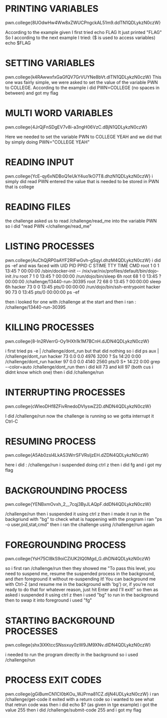# PRINTING VARIABLES
pwn.college{8UOdwHw4Ww8xZWUCPngckAL51m9.ddTN1QDLykzN0czW}

According to the example given I first tried 
   echo FLAG
   It just printed "FLAG"
So I according to the next example I tried: ($ is used to access variables)
  echo $FLAG

  # SETTING VARIABLES
  pwn.college{k4RAwwxfxGaGfQV7GrVUYNe8bVt.dlTN1QDLykzN0czW}
  This one was fairly simple, we were asked to set the value of the variable PWN to COLLEGE.
  According to the example i did PWN=COLLEGE (no spaces in between) and got my flag

  # MULTI WORD VARIABLES
  pwn.college{4JrQjFnSDgEV7v8i-a3ngH06VzC.dBjN1QDLykzN0czW}

  Here we needed to set the variable PWN to COLLEGE YEAH and we did that by simply doing 
     PWN="COLLEGE YEAH"

 # READING INPUT 
 pwn.college{YcE-qy6xNDBoQ1eUkY4uo1kO7T8.dhzN1QDLykzN0czW}
 i simply did read PWN
 entered the value that is needed to be stored in PWN that is college

 # READING FILES
 the challenge asked us to read /challenge/read_me into the variable PWN
  so i did "read PWN </challenge/read_me"

  # LISTING PROCESSES
  pwn.college{AuChQjRP0aAYF2RIFwGvh-gSqyl.dhzM4QDLykzN0czW}
  i did ps -ef and was faced with 
     UID          PID    PPID  C STIME TTY          TIME CMD
root           1       0  1 13:45 ?        00:00:00 /sbin/docker-init -- /nix/var/nix/profiles/default/bin/dojo-init /ru
root           7       1  0 13:45 ?        00:00:00 /run/dojo/bin/sleep 6h
root          68       1  0 13:45 ?        00:00:00 /challenge/13440-run-30395
root          72      68  0 13:45 ?        00:00:00 sleep 6h
hacker        73       0  0 13:45 pts/0    00:00:00 /run/dojo/bin/ssh-entrypoint
hacker        90      73  0 13:45 pts/0    00:00:00 ps -ef

then i looked for one with /challenge at the start and then i ran : /challenge/13440-run-30395

# KILLING PROCESSES
pwn.college{8-In2RVerrG-Oy1HXh1k1M7BCnH.dJDN4QDLykzN0czW}

i first tried ps -e | /challenge/dont_run
but that did nothing
so i did ps aux | /challenge/dont_run
  hacker        73  0.0  0.0   4976  3200 ?        Ss   14:20   0:00 /challenge/dont_run
  hacker        97  0.0  0.0   4140  2560 pts/0    S+   14:22   0:00 grep --color=auto /challenge/dont_run
then i did kill 73 and kill 97 (both cus i didnt know which one)
then i did /challenge/run

# INTERRUPTING PROCESSES
pwn.college{cWleoDHf8ZFivRnedoDVIyswZ2D.dNDN4QDLykzN0czW}

I did /challenge/run 
now the challenge is running so we gotta interrupt it
Ctrl-C

# RESUMING PROCESS
pwn.college{A5Ab0zsl4LkAS3WrrSFVRsljzEH.dZDN4QDLykzN0czW}

here i did : /challenge/run
i suspended doing ctrl z
then i did fg and i got my flag

# BACKGROUNDING PROCESS
pwn.college{YENBxmOvxh_2__7cqj3ByJLAQpF.ddDN4QDLykzN0czW}

   /challenge/run
   then i suspended it using ctrl z
   then i made it run in the backgriund with "bg"
   to check what is happening with the program i ran "ps -o user,pid,stat,cmd"
   then i ran the challenge using /challenge/run again

   # FOREGROUNDING PROCESS
   pwn.college{YsH75Cl8kS9oiCZiUK2IQ0Mgd_G.dhDN4QDLykzN0czW}

   so i first ran /challenge/run
   then they showed me "To pass this level, you need to suspend me, resume the suspended process in the
             background, and *then* foreground it without re-suspending it! You can
             background me with Ctrl-Z (and resume me in the background with 'bg') or, if
             you're not ready to do that for whatever reason, just hit Enter and I'll exit!"
   so then as asked i suspended it using ctrl z
   then i used "bg" to run in the background
   then to swap it into foreground i used "fg"

# STARTING BACKGROUND PROCESSES
pwn.college{shx3lXKtccSNssxuy0zW9JM9XNv.dlDN4QDLykzN0czW}

i needed to run the program directly in the background so i used /challenge/run 

# PROCESS EXIT CODES
pwn.college{gGiBumCN1Cl0bKOu_WJPrna81CZ.dljN4UDLykzN0czW}
i ran /challenge/get-code
it exited with a return code
so i wanted to see what that retrun code was
then i did echo $? (as given in tge example)
i got the value 255
then i did /challenge/submit-code 255 and i got my flag





 

